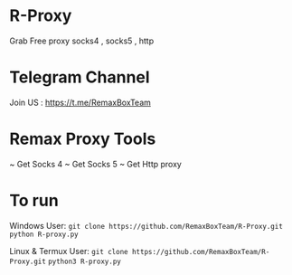# R-Proxy
Grab Free proxy socks4 , socks5 , http

# Telegram Channel 
Join US : https://t.me/RemaxBoxTeam

# Remax Proxy Tools 

~ Get Socks 4 
~ Get Socks 5
~ Get Http proxy


# To run 
Windows User:
`git clone https://github.com/RemaxBoxTeam/R-Proxy.git`
`python R-proxy.py`

Linux & Termux User:
`git clone https://github.com/RemaxBoxTeam/R-Proxy.git`
`python3 R-proxy.py`
